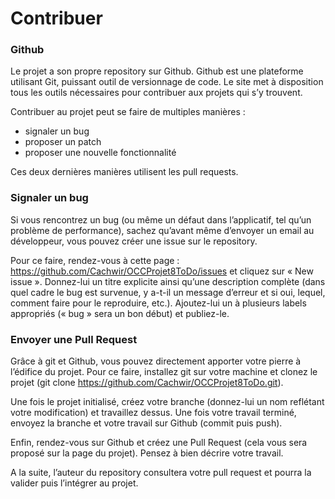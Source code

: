 # Contribuer

### Github

Le projet a son propre repository sur Github. Github est une plateforme utilisant Git, puissant outil de versionnage de code. Le site met à disposition tous les outils nécessaires pour contribuer aux projets qui s’y trouvent.

Contribuer au projet peut se faire de multiples manières :
- signaler un bug
- proposer un patch
- proposer une nouvelle fonctionnalité

Ces deux dernières manières utilisent les pull requests.

### Signaler un bug

Si vous rencontrez un bug (ou même un défaut dans l’applicatif, tel qu’un problème de performance), sachez qu’avant même d’envoyer un email au développeur, vous pouvez créer une issue sur le repository.

Pour ce faire, rendez-vous à cette page : https://github.com/Cachwir/OCCProjet8ToDo/issues et cliquez sur « New issue ». Donnez-lui un titre explicite ainsi qu’une description complète (dans quel cadre le bug est survenue, y a-t-il un message d’erreur et si oui, lequel, comment faire pour le reproduire, etc.). Ajoutez-lui un à plusieurs labels appropriés (« bug » sera un bon début) et publiez-le.

### Envoyer une Pull Request

Grâce à git et Github, vous pouvez directement apporter votre pierre à l’édifice du projet. Pour ce faire, installez git sur votre machine et clonez le projet (git clone https://github.com/Cachwir/OCCProjet8ToDo.git).

Une fois le projet initialisé, créez votre branche (donnez-lui un nom reflétant votre modification) et travaillez dessus. Une fois votre travail terminé, envoyez la branche et votre travail sur Github (commit puis push).

Enfin, rendez-vous sur Github et créez une Pull Request (cela vous sera proposé sur la page du projet). Pensez à bien décrire votre travail.

A la suite, l’auteur du repository consultera votre pull request et pourra la valider puis l’intégrer au projet.
